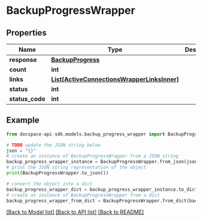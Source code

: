 # BackupProgressWrapper

## Properties

Name | Type | Description | Notes
------------ | ------------- | ------------- | -------------
**response** | [**BackupProgress**](BackupProgress.md) |  | [optional] 
**count** | **int** |  | [optional] 
**links** | [**List[ActiveConnectionsWrapperLinksInner]**](ActiveConnectionsWrapperLinksInner.md) |  | [optional] 
**status** | **int** |  | [optional] 
**status_code** | **int** |  | [optional] 

## Example

```python
from docspace-api-sdk.models.backup_progress_wrapper import BackupProgressWrapper

# TODO update the JSON string below
json = "{}"
# create an instance of BackupProgressWrapper from a JSON string
backup_progress_wrapper_instance = BackupProgressWrapper.from_json(json)
# print the JSON string representation of the object
print(BackupProgressWrapper.to_json())

# convert the object into a dict
backup_progress_wrapper_dict = backup_progress_wrapper_instance.to_dict()
# create an instance of BackupProgressWrapper from a dict
backup_progress_wrapper_from_dict = BackupProgressWrapper.from_dict(backup_progress_wrapper_dict)
```
[[Back to Model list]](../README.md#documentation-for-models) [[Back to API list]](../README.md#documentation-for-api-endpoints) [[Back to README]](../README.md)


